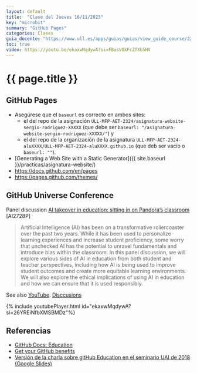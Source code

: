 ```yaml
---
layout: default
title:  "Clase del Jueves 16/11/2023"
key: "microbit"
summary: "GitHub Pages"
categories: Clases
guia_docente: "https://www.ull.es/apps/guias/guias/view_guide_course/2223/125771143"
toc: true
video: https://youtu.be/ekaxwMqdywA?si=FBasVOkFcZfXb5HV
---
```


# {{ page.title }}


## GitHub Pages

* Asegúrese que el `baseurl` es correcto en ambos sites: 
  * el del repo de la asignación `ULL-MFP-AET-2324/asignatura-website-sergio-rodriguez-XXXXX` (que debe ser `baseurl: "/asignatura-website-sergio-rodriguez-XXXXX/"`) y 
  * el del repo de la organización de la asignatura `ULL-MFP-AET-2324-aluXXXX/ULL-MFP-AET-2324-aluXXXX.github.io` (que deb ser vacío o `baseurl: ""`).
* [Generating a Web Site with a Static Generator]({{ site.baseurl }}/practicas/asignatura-website/)
* <https://docs.github.com/en/pages>
* <https://pages.github.com/themes/>

## GitHub Universe Conference

Panel discussion [AI takeover in education: sitting in on Pandora’s classroom](https://reg.githubuniverse.com/flow/github/universe23/sessioncatalog/page/sessioncatalog/session/1687886777633001jLGd) \[AI2728P]

> Artificial Intelligence (AI) has been on a transformative rollercoaster over the past two years. While it has been used to personalize learning experiences and increase student proficiency, some worry that unchecked AI has the potential to unravel fundamentals and introduce bias within the classroom. In this panel discussion, we will explore various sides of AI in education from both student and teacher perspectives, including how AI is being used to improve student outcomes and create more equitable learning environments. We will also explore the ethical implications of using AI in education and how we can ensure that it is used responsibly.
>

See also  [YouTube](https://youtu.be/ekaxwMqdywA?si=26YREiNfbXMSBMDz). [Disccusions](https://github.com/orgs/community/discussions/74412)

{% include youtubePlayer.html id="ekaxwMqdywA?si=26YREiNfbXMSBMDz"%}

## Referencias

* [GitHub Docs: Education](https://docs.github.com/en/education)
* [Get your GitHub benefits](https://education.github.com/discount_requests/application)
* [Versión de la charla sobre gitHub Education en el seminario UAI de 2018 (Google Slides)](https://docs.google.com/presentation/d/1LAZUS4SX7axmzEUElh2Oz2DqC1cJA6PUvb1KixJ1KWw/edit?usp=sharing)